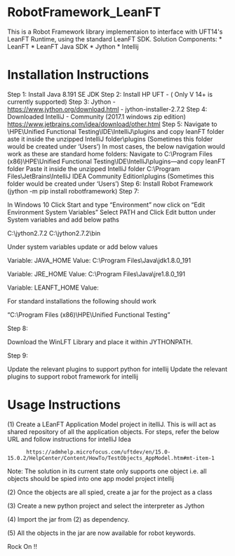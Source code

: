 # RobotFramework_LeanFT

This is a Robot Framework library implementaion to interface with UFT14's LeanFT Runtime, using the standard LeanFT SDK. Solution Components: 
      * LeanFT
      * LeanFT Java SDK
      * Jython
      * Intellij

# Installation Instructions

Step 1: Install Java 8.191 SE JDK 
Step 2: Install HP UFT - ( Only V 14+ is currently supported)
Step 3: Jython -   https://www.jython.org/download.html    -  jython-installer-2.7.2
Step 4: Downloaded IntelliJ - Community (2017.1 windows zip edition)
https://www.jetbrains.com/idea/download/other.html
Step 5: Navigate to <UFT Home>\HPE\Unified Functional Testing\IDE\IntelliJ\plugins and copy leanFT folder
aste it inside the unzipped IntelliJ folder<IntelliJ Home>\plugins (Sometimes this folder would be created under ‘Users’)
In most cases, the below navigation would work as these are standard home folders: 
Navigate to C:\Program Files (x86)\HPE\Unified Functional Testing\IDE\IntelliJ\plugins—and copy leanFT folder
Paste it inside the unzipped IntelliJ folder C:\Program Files\JetBrains\IntelliJ IDEA Community Edition\plugins (Sometimes this folder would be created under ‘Users’)
Step 6:
Install Robot Framework (jython -m pip install robotframework)
Step 7:

In Windows 10
Click Start and type “Environment” now click on “Edit Environment System Variables”
Select PATH and Click Edit button under System variables and add below paths

C:\jython2.7.2
C:\jython2.7.2\bin

Under system variables update or add below values

Variable: JAVA_HOME
Value: C:\Program Files\Java\jdk1.8.0_191

Variable: JRE_HOME
Value: C:\Program Files\Java\jre1.8.0_191

Variable: LEANFT_HOME
Value: <UFT Home>

For standard installations the following should work

“C:\Program Files (x86)\HPE\Unified Functional Testing”

Step 8: 

  Download the WinLFT Library and place it within JYTHONPATH.
  
Step 9: 
  
  Update the relevant plugins to support python for intellij
  Update the relevant plugins to support robot framework for intellij


# Usage Instructions

(1) Create a LEanFT Application Model project in itelliJ. This is will act as shared repository of all the application objects. For steps, refer the below URL and follow instructions for intelliJ Idea

          https://admhelp.microfocus.com/uftdev/en/15.0-15.0.2/HelpCenter/Content/HowTo/TestObjects_AppModel.htm#mt-item-1
  
  Note: The solution in its current state only supports one object i.e. all objects should be spied into one app model project intellij
   
(2) Once the objects are all spied, create a jar for the project as a class 

(3) Create  a new python project and select the interpreter as Jython

(4) Import the jar from (2) as dependency. 

(5) All the objects in the jar are now available for robot keywords.

Rock On !!

	



